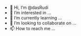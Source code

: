 - 👋 Hi, I’m @dasRudi
- 👀 I’m interested in ...
- 🌱 I’m currently learning ...
- 💞️ I’m looking to collaborate on ...
- 📫 How to reach me ...

<!---
dasRudi/dasRudi is a ✨ special ✨ repository because its `README.md` (this file) appears on your GitHub profile.
You can click the Preview link to take a look at your changes.
--->

